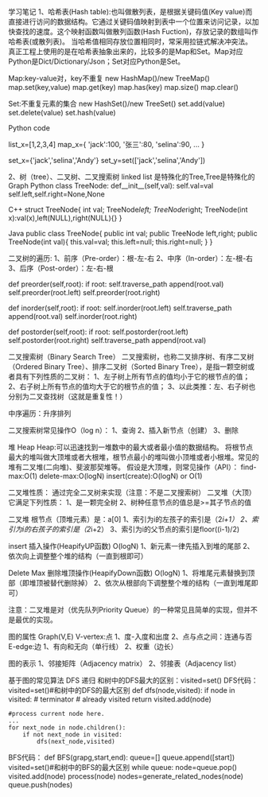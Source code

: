 学习笔记
1、哈希表(Hash table):也叫做散列表，是根据关键码值(Key value)而直接进行访问的数据结构。它通过关键码值映射到表中一个位置来访问记录，以加快查找的速度。这个映射函数叫做散列函数(Hash Fuction)，存放记录的数组叫作哈希表(或散列表)。
当哈希值相同存放位置相同时，常采用拉链式解决冲突法。
真正工程上使用的是在哈希表抽象出来的，比较多的是Map和Set。Map对应Python是Dict/Dictionary/Json；Set对应Python是Set。

Map:key-value对，key不重复
	new HashMap()/new TreeMap()
	map.set(key,value)
	map.get(key)
	map.has(key)
	map.size()
	map.clear()

Set:不重复元素的集合
	new HashSet()/new TreeSet()
	set.add(value)
	set.delete(value)
	set.hash(value)

Python code

list_x=[1,2,3,4]
map_x={
	'jack':100,
	'张三':80,
	'selina':90,
	...
}

set_x={'jack','selina','Andy'}
set_y=set(['jack','selina','Andy'])

2、树（tree）、二叉树、二叉搜索树
linked list 是特殊化的Tree,Tree是特殊化的Graph
Python
class TreeNode:
	def__init__(self,val):
		self.val=val
		self.left,self.right=None,None

C++
struct TreeNode{
	int val;
	TreeNode*left;
	TreeNode*right;
	TreeNode(int x):val(x),left(NULL),right(NULL){}
}

Java
public class TreeNode{
	public int val;
	public TreeNode left,right;
	public TreeNode(int val){
		this.val=val;
		this.left=null;
		this.right=null;
	}
}

二叉树的遍历:
1、前序（Pre-order）：根-左-右
2、中序（In-order）：左-根-右
3、后序（Post-order）：左-右-根

def preorder(self,root):
	if root:
		self.traverse_path append(root.val)
		self.preorder(root.left)
		self.preorder(root.right)

def inorder(self,root):
	if root:
		self.inorder(root.left)
		self.traverse_path append(root.val)
		self.inorder(root.right)

def postorder(self,root):
	if root:
		self.postorder(root.left)
		self.postorder(root.right)
		self.traverse_path append(root.val)

二叉搜索树（Binary Search Tree）
二叉搜索树，也称二叉排序树、有序二叉树（Ordered Binary Tree）、排序二叉树（Sorted Binary Tree），是指一颗空树或者具有下列性质的二叉树：
1、左子树上所有节点的值均小于它的根节点的值；
2、右子树上所有节点的值均大于它的根节点的值；
3、以此类推：左、右子树也分别为二叉查找树（这就是重复性！）

中序遍历：升序排列


二叉搜索树常见操作O（log n）：
1、查询
2、插入新节点（创建）
3、删除


堆 Heap
Heap:可以迅速找到一堆数中的最大或者最小值的数据结构。
将根节点最大的堆叫做大顶堆或者大根堆，根节点最小的堆叫做小顶堆或者小根堆。常见的堆有二叉堆(二向堆)、斐波那契堆等。
假设是大顶堆，则常见操作（API）：
find-max:O(1)
delete-max:O(logN)
insert(create):O(logN) or O(1)


二叉堆性质：
通过完全二叉树来实现（注意：不是二叉搜索树）
二叉堆（大顶）它满足下列性质：
1、是一颗完全树
2、树种任意节点的值总是>=其子节点的值

二叉堆
根节点（顶堆元素）是：a[0]
1、索引为i的左孩子的索引是（2*i+1）
2、索引为i的右孩子的索引是（2*i+2）
3、索引为i的父节点的索引是floor((i-1)/2)

insert 插入操作(HeapifyUP函数)  O(logN)
1、新元素一律先插入到堆的尾部
2、依次向上调整整个堆的结构（一直到根即可）

Delete Max 删除堆顶操作(HeapifyDown函数)  O(logN)
1、将堆尾元素替换到顶部（即堆顶被替代删除掉）
2、依次从根部向下调整整个堆的结构（一直到堆尾即可）

注意：二叉堆是对（优先队列Priority Queue）的一种常见且简单的实现，但并不是最优的实现。

图的属性
Graph(V,E)
V-vertex:点
1、度-入度和出度
2、点与点之间：连通与否
E-edge:边
1、有向和无向（单行线）
2、权重（边长）

图的表示
1、邻接矩阵（Adjacency matrix）
2、邻接表（Adjacency list）

基于图的常见算法
DFS 递归  和树中的DFS最大的区别：visited=set()
DFS代码：
visited=set()#和树中的DFS的最大区别
def dfs(node,visited):
	if node in visited: # terminator
		# already visited
		return
	visited.add(node)

	#process current node here.
	...
	for next_node in node.children():
		if not next_node in visited:
			dfs(next_node,visited)
BFS代码：
def BFS(grapg,start,end):
	queue=[]
	queue.append([start])
	visited=set()#和树中的BFS的最大区别
	while queue:
		node=queue.pop()
		visited.add(node)
		process(node)
		nodes=generate_related_nodes(node)
		queue.push(nodes)

